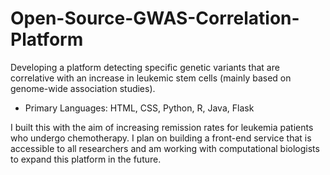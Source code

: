 # Open-Source-GWAS-Correlation-Platform
Developing a platform detecting specific genetic variants that are correlative with an increase in leukemic stem cells (mainly based on genome-wide association studies).
- Primary Languages: HTML, CSS, Python, R, Java, Flask

I built this with the aim of increasing remission rates for leukemia patients who undergo chemotherapy. I plan on building a front-end service that is accessible to all researchers and am working with computational biologists to expand this platform in the future. 
 
